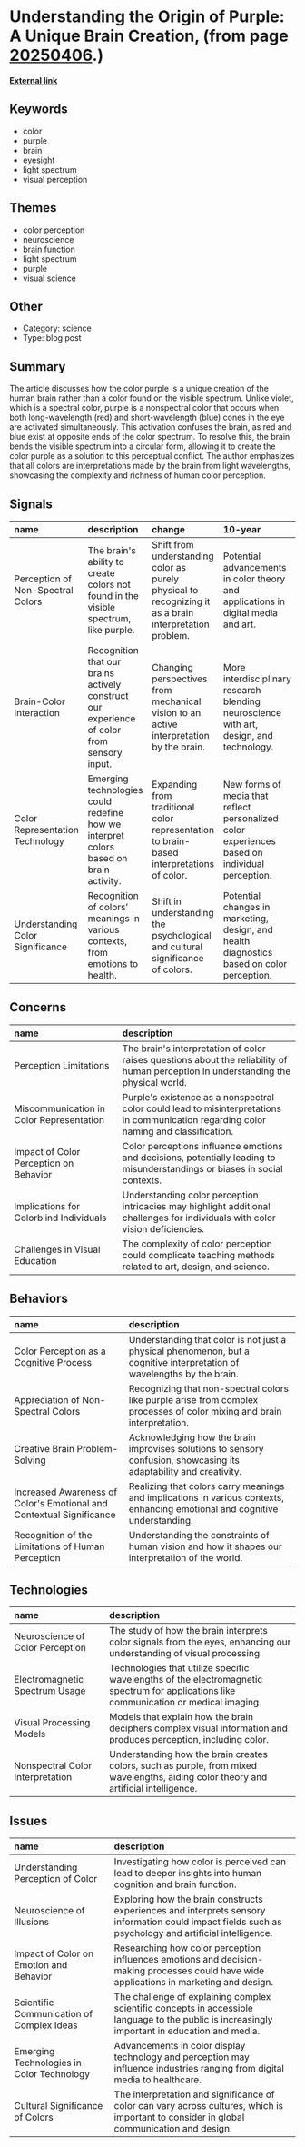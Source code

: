 # __Understanding the Origin of Purple: A Unique Brain Creation__, (from page [20250406](https://kghosh.substack.com/p/20250406).)

__[External link](https://www.snexplores.org/article/color-purple-exists-only-in-brain)__



## Keywords

* color
* purple
* brain
* eyesight
* light spectrum
* visual perception

## Themes

* color perception
* neuroscience
* brain function
* light spectrum
* purple
* visual science

## Other

* Category: science
* Type: blog post

## Summary

The article discusses how the color purple is a unique creation of the human brain rather than a color found on the visible spectrum. Unlike violet, which is a spectral color, purple is a nonspectral color that occurs when both long-wavelength (red) and short-wavelength (blue) cones in the eye are activated simultaneously. This activation confuses the brain, as red and blue exist at opposite ends of the color spectrum. To resolve this, the brain bends the visible spectrum into a circular form, allowing it to create the color purple as a solution to this perceptual conflict. The author emphasizes that all colors are interpretations made by the brain from light wavelengths, showcasing the complexity and richness of human color perception.

## Signals

| name                              | description                                                                                | change                                                                                                 | 10-year                                                                                        | driving-force                                                                         |   relevancy |
|:----------------------------------|:-------------------------------------------------------------------------------------------|:-------------------------------------------------------------------------------------------------------|:-----------------------------------------------------------------------------------------------|:--------------------------------------------------------------------------------------|------------:|
| Perception of Non-Spectral Colors | The brain's ability to create colors not found in the visible spectrum, like purple.       | Shift from understanding color as purely physical to recognizing it as a brain interpretation problem. | Potential advancements in color theory and applications in digital media and art.              | Increasing focus on neuroscience and brain-computer interfaces in technology and art. |           4 |
| Brain-Color Interaction           | Recognition that our brains actively construct our experience of color from sensory input. | Changing perspectives from mechanical vision to an active interpretation by the brain.                 | More interdisciplinary research blending neuroscience with art, design, and technology.        | Growing integration of neuroscience in education and creativity domains.              |           5 |
| Color Representation Technology   | Emerging technologies could redefine how we interpret colors based on brain activity.      | Expanding from traditional color representation to brain-based interpretations of color.               | New forms of media that reflect personalized color experiences based on individual perception. | Enhanced brain imaging and AI technology for understanding sensory processing.        |           3 |
| Understanding Color Significance  | Recognition of colors’ meanings in various contexts, from emotions to health.              | Shift in understanding the psychological and cultural significance of colors.                          | Potential changes in marketing, design, and health diagnostics based on color perception.      | Increased focus on consumer psychology and data analytics in marketing strategies.    |           4 |

## Concerns

| name                                     | description                                                                                                                            |
|:-----------------------------------------|:---------------------------------------------------------------------------------------------------------------------------------------|
| Perception Limitations                   | The brain's interpretation of color raises questions about the reliability of human perception in understanding the physical world.    |
| Miscommunication in Color Representation | Purple's existence as a nonspectral color could lead to misinterpretations in communication regarding color naming and classification. |
| Impact of Color Perception on Behavior   | Color perceptions influence emotions and decisions, potentially leading to misunderstandings or biases in social contexts.             |
| Implications for Colorblind Individuals  | Understanding color perception intricacies may highlight additional challenges for individuals with color vision deficiencies.         |
| Challenges in Visual Education           | The complexity of color perception could complicate teaching methods related to art, design, and science.                              |

## Behaviors

| name                                                                 | description                                                                                                                 |
|:---------------------------------------------------------------------|:----------------------------------------------------------------------------------------------------------------------------|
| Color Perception as a Cognitive Process                              | Understanding that color is not just a physical phenomenon, but a cognitive interpretation of wavelengths by the brain.     |
| Appreciation of Non-Spectral Colors                                  | Recognizing that non-spectral colors like purple arise from complex processes of color mixing and brain interpretation.     |
| Creative Brain Problem-Solving                                       | Acknowledging how the brain improvises solutions to sensory confusion, showcasing its adaptability and creativity.          |
| Increased Awareness of Color's Emotional and Contextual Significance | Realizing that colors carry meanings and implications in various contexts, enhancing emotional and cognitive understanding. |
| Recognition of the Limitations of Human Perception                   | Understanding the constraints of human vision and how it shapes our interpretation of the world.                            |

## Technologies

| name                             | description                                                                                                                            |
|:---------------------------------|:---------------------------------------------------------------------------------------------------------------------------------------|
| Neuroscience of Color Perception | The study of how the brain interprets color signals from the eyes, enhancing our understanding of visual processing.                   |
| Electromagnetic Spectrum Usage   | Technologies that utilize specific wavelengths of the electromagnetic spectrum for applications like communication or medical imaging. |
| Visual Processing Models         | Models that explain how the brain deciphers complex visual information and produces perception, including color.                       |
| Nonspectral Color Interpretation | Understanding how the brain creates colors, such as purple, from mixed wavelengths, aiding color theory and artificial intelligence.   |

## Issues

| name                                      | description                                                                                                                                           |
|:------------------------------------------|:------------------------------------------------------------------------------------------------------------------------------------------------------|
| Understanding Perception of Color         | Investigating how color is perceived can lead to deeper insights into human cognition and brain function.                                             |
| Neuroscience of Illusions                 | Exploring how the brain constructs experiences and interprets sensory information could impact fields such as psychology and artificial intelligence. |
| Impact of Color on Emotion and Behavior   | Researching how color perception influences emotions and decision-making processes could have wide applications in marketing and design.              |
| Scientific Communication of Complex Ideas | The challenge of explaining complex scientific concepts in accessible language to the public is increasingly important in education and media.        |
| Emerging Technologies in Color Technology | Advancements in color display technology and perception may influence industries ranging from digital media to healthcare.                            |
| Cultural Significance of Colors           | The interpretation and significance of color can vary across cultures, which is important to consider in global communication and design.             |